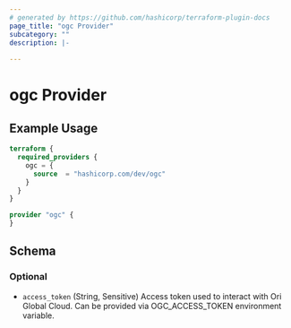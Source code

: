 ```yaml
---
# generated by https://github.com/hashicorp/terraform-plugin-docs
page_title: "ogc Provider"
subcategory: ""
description: |-
  
---
```


# ogc Provider



## Example Usage

```terraform
terraform {
  required_providers {
    ogc = {
      source  = "hashicorp.com/dev/ogc"
    }
  }
}

provider "ogc" {
}
```

<!-- schema generated by tfplugindocs -->
## Schema

### Optional

- `access_token` (String, Sensitive) Access token used to interact with Ori Global Cloud. Can be provided via OGC_ACCESS_TOKEN environment variable.
